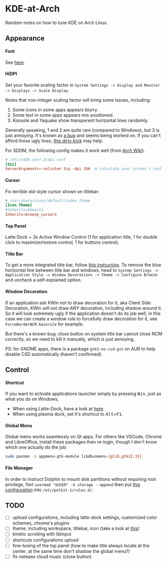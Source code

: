 KDE-at-Arch
=============
Random notes on how to tune KDE on Arch Linux.


Appearance
-----------

#### Font
See [here](https://github.com/ZeppLu/rcs/blob/master/config/fontconfig/fonts.conf).

#### HiDPI
Set your favorite scaling factor in `System Settings -> Display and Monitor -> Displays -> Scale Display`.

Notes that non-integer scaling factor will bring some issues, including:
1. Some icons in some apps appears blurry.
2. Some text in some apps appears mis-positioned.
3. Konsole and Yaquake show transperent horizontal lines randomly.

Generally speaking, 1 and 2 are quite rare (compared to Windows), but 3 is just annoying. It's known as [a bug](https://bugs.kde.org/show_bug.cgi?id=373232) and seems being worked on. If you can't afford those ugly lines, [this dirty trick](https://gist.github.com/ZeppLu/637353565e5be6b8275a859f7c412f8c) may help.

For SDDM, the following config makes it work well (from [Arch Wiki](https://wiki.archlinux.org/index.php/SDDM#DPI_settings)).
```conf
# /etc/sddm.conf.d/dpi.conf
[X11]
ServerArguments=-nolisten tcp -dpi 166  # calculate your screen's real DPI on http://www.pxcalc.com and paste it here
```

#### Cursor
Fix terrible old-style cursor shown on titlebar:
```conf
# /usr/share/icons/default/index.theme
[Icon Theme]
#Inherits=Adwaita
Inherits=breeze_cursors
```

#### Top Panel
Latte Dock + 3x Active Window Control (1 for application title, 1 for double click to maximize/restore control, 1 for buttons control).

#### Title Bar
To get a more integrated title bar, follow [this instruction](http://www.alexl.netsons.org/78). To remove the blue horizontal line between title bar and windows, head to `System Settings -> Application Style -> Window Decorations -> Theme -> Configure Breeze` and uncheck a self-explained option.

#### Window Decoration
If an application ask KWin not to draw decoration for it, aka Client Side Decoration, KWin will not draw ANY decoration, including shadow around it. So it will look extremely ugly if the application doesn't do its job well, in this case we can create a window rule to forcefully draw decoration for it, see `ForceBorderNCM.kwinrule` for example.

But there's a known bug: close button on system title bar cannot close NCM correctly, so we need to kill it manually, which is just annoying.

PS: for GNOME apps, there is a package `gtk3-no-csd-git` on AUR to help disable CSD automatically (haven't confirmed).


Control
------------

#### Shortcut
If you want to activate applications launcher simply by pressing <kbd>Win</kbd>, just as what you do on Windows,
- When using Latte-Dock, have a look at [here](https://github.com/psifidotos/Latte-Dock/wiki/F.A.Q.).
- When using plasma dock, set it's shortcut to <kbd>Alt</kbd>+<kbd>F1</kbd>.

#### Global Menu
Global menu works seamlessly on Qt apps. For others like VSCode, Chrome and LibreOffice, install these packages then re-login, though I don't know which one actually do the job:
```sh
sudo pacman -S appmenu-gtk-module libdbusmenu-{glib,gtk{2,3}}
```

#### File Manager
In order to instruct Dolphin to mount disk partitions without requiring root privilege, fisrt `usermod "$USER" -G storage --append` then put [this configuration](https://gist.github.com/Scrumplex/8f528c1f63b5f4bfabe14b0804adaba7) into `/etc/polkit-1/rules.d/`.


TODO
---------
- [ ] upload configurations, including latte-dock settings, customized color schemes, chrome's plugins
- [ ] theme, including workspace, titlebar, icon (take a look at [this](https://www.reddit.com/r/unixporn/comments/8uhjzk/kde_plasma/))
- [ ] kinetic scrolling with libinput
- [ ] shortcuts configurations upload
- [ ] fine-tuning of the top panel (how to make title always locate at the center, at the same time don't shadow the global menu?)
- [ ] fix netease cloud music (close button)
